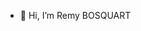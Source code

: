 - 👋 Hi, I’m Remy BOSQUART

<!---
bosquart/bosquart is a ✨ special ✨ repository because its `README.md` (this file) appears on your GitHub profile.
You can click the Preview link to take a look at your changes.
--->
